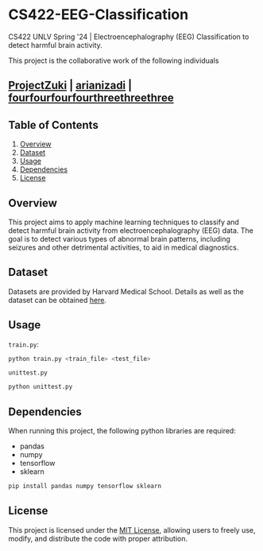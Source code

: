 # CS422-EEG-Classification

CS422 UNLV Spring '24 | Electroencephalography (EEG) Classification to detect harmful brain activity.

This project is the collaborative work of the following individuals

## [ProjectZuki](https://github.com/ProjectZuki) | [arianizadi](https://github.com/arianizadi) | [fourfourfourfourthreethreethree](https://github.com/fourfourfourfourthreethreethree)

## Table of Contents

1. [Overview](#overview)
2. [Dataset](#dataset)
3. [Usage](#usage)
4. [Dependencies](#dependencies)
5. [License](#license)

## Overview

This project aims to apply machine learning techniques to classify and detect harmful brain activity from electroencephalography (EEG) data. The goal is to detect various types of abnormal brain patterns, including seizures and other detrimental activities, to aid in medical diagnostics.

## Dataset

Datasets are provided by Harvard Medical School. Details as well as the dataset can be obtained [here](https://www.kaggle.com/competitions/hms-harmful-brain-activity-classification/data).

## Usage
`train.py`: 
```bash
python train.py <train_file> <test_file>
```
`unittest.py`
```bash
python unittest.py
```

## Dependencies
When running this project, the following python libraries are required:
- pandas
- numpy
- tensorflow
- sklearn

```bash
pip install pandas numpy tensorflow sklearn
```

## License

This project is licensed under the [MIT License](LICENSE), allowing users to freely use, modify, and distribute the code with proper attribution.
